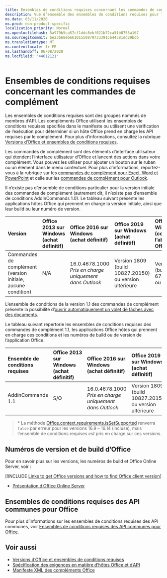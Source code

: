 ```yaml
---
title: Ensembles de conditions requises concernant les commandes de complément
description: Vue d’ensemble des ensembles de conditions requises pour les commandes de complément Office
ms.date: 03/11/2020
ms.prod: non-product-specific
localization_priority: Normal
ms.openlocfilehash: 5a979b5ca57cf1ddc8ebf021b72ca5fb8755a167
ms.sourcegitcommit: be23b68eb661015508797333915b44381dd29bdb
ms.translationtype: MT
ms.contentlocale: fr-FR
ms.lasthandoff: 06/08/2020
ms.locfileid: "44612121"
---
```

# <a name="add-in-commands-requirement-sets"></a>Ensembles de conditions requises concernant les commandes de complément

Les ensembles de conditions requises sont des groupes nommés de membres d’API. Les compléments Office utilisent les ensembles de conditions requises spécifiés dans le manifeste ou utilisent une vérification de l’exécution pour déterminer si un hôte Office prend en charge les API requises par le complément. Pour plus d’informations, consultez la rubrique [Versions d’Office et ensembles de conditions requises](../../develop/office-versions-and-requirement-sets.md).

Les commandes de complément sont des éléments d’interface utilisateur qui étendent l’interface utilisateur d’Office et lancent des actions dans votre complément. Vous pouvez les utiliser pour ajouter un bouton sur le ruban ou un élément dans le menu contextuel. Pour plus d’informations, reportez-vous à la rubrique sur les [commandes de complément pour Excel, Word et PowerPoint](../../design/add-in-commands.md) et celle sur les [commandes de complément pour Outlook](../../outlook/add-in-commands-for-outlook.md).

Il n’existe pas d’ensemble de conditions particulier pour la version initiale des commandes de complément (autrement dit, il n’existe pas d’ensemble de conditions AddInCommands 1.0). Le tableau suivant présente les applications hôtes Office qui prennent en charge la version initiale, ainsi que leur build ou leur numéro de version.  

| Version   |  Office 2013 sur Windows<br>(achat définitif) | Office 2016 sur Windows<br>(achat définitif) | Office 2019 sur Windows<br>(achat définitif) | Office pour Windows<br>(connecté à l’abonnement Office 365)   |  Office sur iPad<br>(connecté à l’abonnement Office 365)  |  Office sur Mac<br>(connecté à l’abonnement Office 365)  | Office sur le web  |
|:-----|:-----|:-----|:-----|:-----|:-----|:-----|:-----|
| Commandes de complément (version initiale, aucune condition) | N/A | 16.0.4678.1000 *Pris en charge uniquement dans Outlook* | Version 1809 (build 10827.20150) ou version ultérieure |Version 1603 (build 6769.0000) ou ultérieure | S/O | 15.33 ou version ultérieure| Janvier 2016 |

L’ensemble de conditions de la version 1.1 des commandes de complément présente la possibilité d’[ouvrir automatiquement un volet de tâches avec des documents](../../develop/automatically-open-a-task-pane-with-a-document.md).

Le tableau suivant répertorie les ensembles de conditions requises des commandes de complément 1.1, les applications Office hôtes qui prennent en charge ces conditions et les numéros de build ou de version de l’application Office.

|  Ensemble de conditions requises  |  Office 2013 sur Windows<br>(achat définitif) | Office 2016 sur Windows<br>(achat définitif) | Office 2019 sur Windows<br>(achat définitif) | Office pour Windows<br>(connecté à l’abonnement Office 365)   |  Office sur iPad<br>(connecté à l’abonnement Office 365)  |  Office sur Mac<br>(connecté à l’abonnement Office 365)  | Office sur le web  |  
|:-----|:-----|:-----|:-----|:-----|:-----|:-----|:-----|
| AddinCommands 1.1  | S/O | 16.0.4678.1000 *Pris en charge uniquement dans Outlook*  | Version 1809 (build 10827.20150) ou version ultérieure | Version 1705 (build 8121.1000) ou ultérieure | S/O | 15.34 ou version ultérieure\*| Mai 2017 |

>\* La méthode [Office.context.requirements.isSetSupported](/javascript/api/office/office.requirementsetsupport#issetsupported-name--minversion-) renverra `false` par erreur pour les versions 16.9 &ndash; 16.14 (incluse), mais l’ensemble de conditions requises *est* pris en charge sur ces versions.

## <a name="office-versions-and-build-numbers"></a>Numéros de version et de build d’Office

Pour en savoir plus sur les versions, les numéros de build et Office Online Server, voir :

[!INCLUDE [Links to get Office versions and how to find Office client version](../../includes/links-get-office-versions-builds.md)]
- [Présentation d’Office Online Server](/officeonlineserver/office-online-server-overview)

## <a name="office-common-api-requirement-sets"></a>Ensembles de conditions requises des API communes pour Office

Pour plus d’informations sur les ensembles de conditions requises des API communes, voir [Ensembles de conditions requises des API communes pour Office](office-add-in-requirement-sets.md).

## <a name="see-also"></a>Voir aussi

- [Versions d’Office et ensembles de conditions requises](../../develop/office-versions-and-requirement-sets.md)
- [Spécification des exigences en matière d’hôtes Office et d’API](../../develop/specify-office-hosts-and-api-requirements.md)
- [Manifeste XML des compléments Office](../../develop/add-in-manifests.md)
